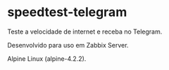 # speedtest-telegram
Teste a velocidade de internet e receba no Telegram. 

Desenvolvido para uso em Zabbix Server.

Alpine Linux (alpine-4.2.2).
